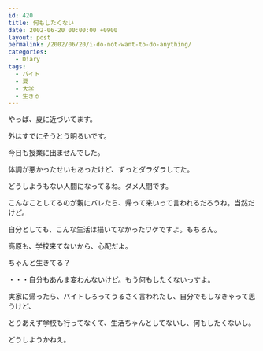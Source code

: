 ```yaml
---
id: 420
title: 何もしたくない
date: 2002-06-20 00:00:00 +0900
layout: post
permalink: /2002/06/20/i-do-not-want-to-do-anything/
categories:
  - Diary
tags:
  - バイト
  - 夏
  - 大学
  - 生きる
---
```

やっぱ、夏に近づいてます。
  
外はすでにそうとう明るいです。

今日も授業に出ませんでした。
  
体調が悪かったせいもあったけど、ずっとダラダラしてた。
  
どうしようもない人間になってるね。ダメ人間です。
  
こんなことしてるのが親にバレたら、帰って来いって言われるだろうね。当然だけど。
  
自分としても、こんな生活は描いてなかったワケですよ。もちろん。

高原も、学校来てないから、心配だよ。
  
ちゃんと生きてる？

・・・自分もあんま変わんないけど。もう何もしたくないっすよ。
  
実家に帰ったら、バイトしろってうるさく言われたし、自分でもしなきゃって思うけど、
  
とりあえず学校も行ってなくて、生活ちゃんとしてないし、何もしたくないし。
  
どうしようかねえ。
